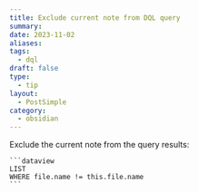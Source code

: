 ```yaml
---
title: Exclude current note from DQL query
summary: 
date: 2023-11-02
aliases: 
tags:
  - dql
draft: false
type:
  - tip
layout:
  - PostSimple
category:
  - obsidian
---
```


<Callout text="For Obsidian users using Dataview" />

Exclude the current note from the query results:

````
```dataview
LIST
WHERE file.name != this.file.name
```
````
